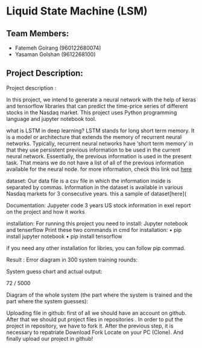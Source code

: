 # Liquid State Machine (LSM)

## Team Members:
- Fatemeh Golrang (960122680074)
- Yasaman Golshan (9612268100)

## Project Description:
Project description :

In this project, we intend to generate a neural network with the help of keras and tensorflow libraries that can predict the time-price series of different stocks in the Nasdaq market. This project uses Python programming language and jupyter notebook tool.


what is LSTM in deep learning?
LSTM stands for long short term memory. It is a model or architecture that extends the memory of recurrent neural networks. Typically, recurrent neural networks have ‘short term memory’ in that they use persistent previous information to be used in the current neural network. Essentially, the previous information is used in the present task. That means we do not have a list of all of the previous information available for the neural node.
for more information, check this link out [here]( https://hub.packtpub.com/what-is-lstm/) 


dataset:
Our data file is a csv file in which the information inside is separated by commas.
Information in the dataset is available in various Nasdaq markets for 3 consecutive years.
this a sample of dataset[here](





Documentation:
	Jupyeter code
 	3 years US stock information in exel 
	report on the project and how it works


installation:
For running this project you need to install: Jupyter notebook and tenserflow
Print these two commands in cmd for installation:
•	pip install jupyter notebook
•	pip install tensorflow

if you need any other installation for libries, you can follow pip commad.










Result :
Error diagram in 300 system training rounds:
 

System guess chart and actual output:
 

72 / 5000

Diagram of the whole system (the part where the system is trained and the part where the system guesses):
 

Uploading file in github:
first of all we should have an account on github.
After that we should put project files in repositories .
In order to put the project in repository, we have to fork it.
After the previous step, it is necessary to repatriate Download Fork Locate on your PC (Clone).
And finally upload our project in github!

